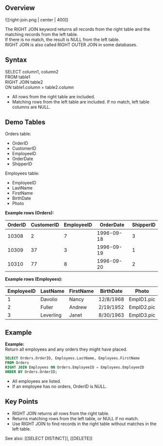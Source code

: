 ## Overview

![[right-join.png | center | 400]]

The RIGHT JOIN keyword returns all records from the right table and the matching records from the left table.  
If there is no match, the result is NULL from the left table.  
RIGHT JOIN is also called RIGHT OUTER JOIN in some databases.

## Syntax

SELECT column1, column2  
FROM table1  
RIGHT JOIN table2  
ON table1.column = table2.column

- All rows from the right table are included.
- Matching rows from the left table are included. If no match, left table columns are NULL.

## Demo Tables

Orders table:

- OrderID
- CustomerID
- EmployeeID
- OrderDate
- ShipperID

Employees table:

- EmployeeID
- LastName
- FirstName
- BirthDate
- Photo

**Example rows (Orders):**

| OrderID | CustomerID | EmployeeID | OrderDate   | ShipperID |
|---------|------------|------------|-------------|-----------|
| 10308   | 2          | 7          | 1996-09-18  | 3         |
| 10309   | 37         | 3          | 1996-09-19  | 1         |
| 10310   | 77         | 8          | 1996-09-20  | 2         |

**Example rows (Employees):**

| EmployeeID | LastName   | FirstName | BirthDate   | Photo      |
|------------|------------|-----------|-------------|------------|
| 1          | Davolio    | Nancy     | 12/8/1968   | EmpID1.pic |
| 2          | Fuller     | Andrew    | 2/19/1952   | EmpID2.pic |
| 3          | Leverling  | Janet     | 8/30/1963   | EmpID3.pic |

## Example

**Example:**  
Return all employees and any orders they might have placed.

```sql
SELECT Orders.OrderID, Employees.LastName, Employees.FirstName
FROM Orders
RIGHT JOIN Employees ON Orders.EmployeeID = Employees.EmployeeID
ORDER BY Orders.OrderID;
```

- All employees are listed.
- If an employee has no orders, OrderID is NULL.

## Key Points

- RIGHT JOIN returns all rows from the right table.
- Returns matching rows from the left table, or NULL if no match.
- Use RIGHT JOIN to find records in the right table without matches in the left table.

See also: [[SELECT DISTINCT]], [[DELETE]]